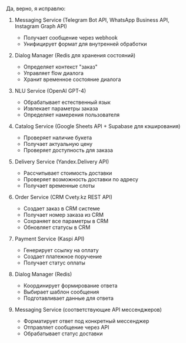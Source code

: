 Да, верно, я исправлю:

1. Messaging Service (Telegram Bot API, WhatsApp Business API, Instagram Graph API)
   - Получает сообщение через webhook
   - Унифицирует формат для внутренней обработки

2. Dialog Manager (Redis для хранения состояний)
   - Определяет контекст "заказ"
   - Управляет flow диалога
   - Хранит временное состояние диалога

3. NLU Service (OpenAI GPT-4)
   - Обрабатывает естественный язык
   - Извлекает параметры заказа
   - Определяет намерения пользователя

4. Catalog Service (Google Sheets API + Supabase для кэширования)
   - Проверяет наличие букета
   - Получает актуальную цену
   - Проверяет доступность для заказа

5. Delivery Service (Yandex.Delivery API)
   - Рассчитывает стоимость доставки
   - Проверяет возможность доставки по адресу
   - Получает временные слоты

6. Order Service (CRM Cvety.kz REST API)
   - Создает заказ в CRM системе
   - Получает номер заказа из CRM
   - Сохраняет все параметры в CRM
   - Обновляет статусы в CRM

7. Payment Service (Kaspi API)
   - Генерирует ссылку на оплату
   - Создает платежное поручение
   - Получает статус оплаты

8. Dialog Manager (Redis)
   - Координирует формирование ответа
   - Выбирает шаблон сообщения
   - Подготавливает данные для ответа

9. Messaging Service (соответствующие API мессенджеров)
   - Форматирует ответ под конкретный мессенджер
   - Отправляет сообщение через API
   - Обрабатывает статус доставки

